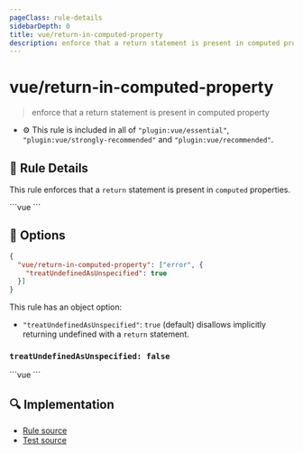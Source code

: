```yaml
---
pageClass: rule-details
sidebarDepth: 0
title: vue/return-in-computed-property
description: enforce that a return statement is present in computed property
---
```

# vue/return-in-computed-property
> enforce that a return statement is present in computed property

- :gear: This rule is included in all of `"plugin:vue/essential"`, `"plugin:vue/strongly-recommended"` and `"plugin:vue/recommended"`.

## :book: Rule Details

This rule enforces that a `return` statement is present in `computed` properties.

<eslint-code-block :rules="{'vue/return-in-computed-property': ['error']}">
```vue
<script>
export default {
  computed: {
    /* ✓ GOOD */
    foo () {
      if (this.bar) {
        return this.baz
      } else {
        return this.baf
      }
    },
    bar: function () {
      return false
    },
    /* ✗ BAD */
    baz () {
      if (this.baf) {
        return this.baf
      }
    },
    baf: function () {}
  }
}
</script>
```
</eslint-code-block>

## :wrench: Options

```json
{
  "vue/return-in-computed-property": ["error", {
    "treatUndefinedAsUnspecified": true
  }]
}
```

This rule has an object option:
- `"treatUndefinedAsUnspecified"`: `true` (default) disallows implicitly returning undefined with a `return` statement.

### `treatUndefinedAsUnspecified: false`

<eslint-code-block :rules="{'vue/return-in-computed-property': ['error', { treatUndefinedAsUnspecified: false }]}">
```vue
<script>
export default {
  computed: {
    /* ✓ GOOD */
    foo () {
      if (this.bar) {
        return undefined
      } else {
        return
      }
    },
    bar: function () {
      return
    },
    /* ✗ BAD */
    baz () {
      if (this.baf) {
        return this.baf
      }
    },
    baf: function () {}
  }
}
</script>
```
</eslint-code-block>

## :mag: Implementation

- [Rule source](https://github.com/vuejs/eslint-plugin-vue/blob/master/lib/rules/return-in-computed-property.js)
- [Test source](https://github.com/vuejs/eslint-plugin-vue/blob/master/tests/lib/rules/return-in-computed-property.js)
